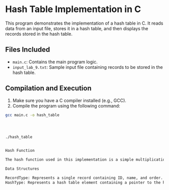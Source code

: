 # Hash Table Implementation in C

This program demonstrates the implementation of a hash table in C. It reads data from an input file, stores it in a hash table, and then displays the records stored in the hash table.

## Files Included

- `main.c`: Contains the main program logic.
- `input_lab_9.txt`: Sample input file containing records to be stored in the hash table.

## Compilation and Execution

1. Make sure you have a C compiler installed (e.g., GCC).
2. Compile the program using the following command:

```bash
gcc main.c -o hash_table




./hash_table


Hash Function

The hash function used in this implementation is a simple multiplication hashing technique. It calculates the hash value of an integer key based on a constant value.

Data Structures

RecordType: Represents a single record containing ID, name, and order.
HashType: Represents a hash table element containing a pointer to the head of a linked list.

